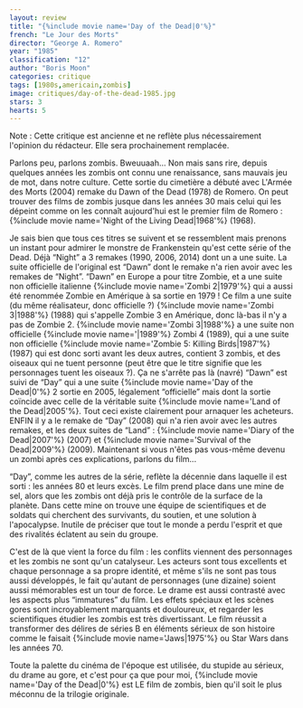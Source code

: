 ```yaml
---
layout: review
title: "{%include movie name='Day of the Dead|0'%}"
french: "Le Jour des Morts"
director: "George A. Romero"
year: "1985"
classification: "12"
author: "Boris Moon"
categories: critique
tags: [1980s,americain,zombis]
image: critiques/day-of-the-dead-1985.jpg
stars: 3
hearts: 5
---
```


Note : Cette critique est ancienne et ne reflète plus nécessairement l'opinion du rédacteur. Elle sera prochainement remplacée.

Parlons peu, parlons zombis. Bweuuaah... Non mais sans rire, depuis quelques années les zombis ont connu une renaissance, sans mauvais jeu de mot, dans notre culture. Cette sortie du cimetière a débuté avec L'Armée des Morts (2004) remake du Dawn of the Dead (1978) de Romero. On peut trouver des films de zombis jusque dans les années 30 mais celui qui les dépeint comme on les connaît aujourd'hui est le premier film de Romero : {%include movie name='Night of the Living Dead|1968'%} (1968).

Je sais bien que tous ces titres se suivent et se ressemblent mais prenons un instant pour admirer le monstre de Frankenstein qu'est cette série of the Dead. Déjà “Night” a 3 remakes (1990, 2006, 2014) dont un a une suite. La suite officielle de l'original est “Dawn” dont le remake n'a rien avoir avec les remakes de “Night”. “Dawn” en Europe a pour titre Zombie, et a une suite non officielle italienne {%include movie name='Zombi 2|1979'%} qui a aussi été renommée Zombie en Amérique à sa sortie en 1979 ! Ce film a une suite (du même réalisateur, donc officielle ?) {%include movie name='Zombi 3|1988'%} (1988) qui s'appelle Zombie 3 en Amérique, donc là-bas il n'y a pas de Zombie 2. {%include movie name='Zombi 3|1988'%} a une suite non officielle {%include movie name='|1989'%} Zombi 4 (1989), qui a une suite non officielle {%include movie name='Zombie 5: Killing Birds|1987'%} (1987) qui est donc sorti avant les deux autres, contient 3 zombis, et des oiseaux qui ne tuent personne (peut être que le titre signifie que les personnages tuent les oiseaux ?). Ça ne s'arrête pas là (navré) “Dawn” est suivi de “Day” qui a une suite {%include movie name='Day of the Dead|0'%} 2 sortie en 2005, légalement “officielle” mais dont la sortie coïncide avec celle de la véritable suite {%include movie name='Land of the Dead|2005'%}. Tout ceci existe clairement pour arnaquer les acheteurs. ENFIN il y a le remake de “Day” (2008) qui n'a rien avoir avec les autres remakes, et les deux suites de “Land” : {%include movie name='Diary of the Dead|2007'%} (2007) et {%include movie name='Survival of the Dead|2009'%} (2009). Maintenant si vous n'êtes pas vous-même devenu un zombi après ces explications, parlons du film...

“Day”, comme les autres de la série, reflète la décennie dans laquelle il est sorti : les années 80 et leurs excès. Le film prend place dans une mine de sel, alors que les zombis ont déjà pris le contrôle de la surface de la planète. Dans cette mine on trouve une équipe de scientifiques et de soldats qui cherchent des survivants, du soutien, et une solution à l'apocalypse. Inutile de préciser que tout le monde a perdu l'esprit et que des rivalités éclatent au sein du groupe.

C'est de là que vient la force du film : les conflits viennent des personnages et les zombis ne sont qu'un catalyseur. Les acteurs sont tous excellents et chaque personnage a sa propre identité, et même s'ils ne sont pas tous aussi développés, le fait qu'autant de personnages (une dizaine) soient aussi mémorables est un tour de force. Le drame est aussi contrasté avec les aspects plus “immatures” du film. Les effets spéciaux et les scènes gores sont incroyablement marquants et douloureux, et regarder les scientifiques étudier les zombis est très divertissant. Le film réussit a transformer des délires de séries B en éléments sérieux de son histoire comme le faisait {%include movie name='Jaws|1975'%} ou Star Wars dans les années 70.

Toute la palette du cinéma de l'époque est utilisée, du stupide au sérieux, du drame au gore, et c'est pour ça que pour moi, {%include movie name='Day of the Dead|0'%} est LE film de zombis, bien qu'il soit le plus méconnu de la trilogie originale.
